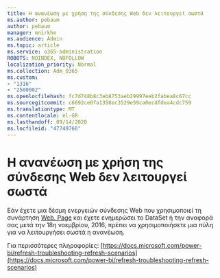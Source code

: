 ```yaml
---
title: Η ανανέωση με χρήση της σύνδεσης Web δεν λειτουργεί σωστά
ms.author: pebaum
author: pebaum
manager: mnirkhe
ms.audience: Admin
ms.topic: article
ms.service: o365-administration
ROBOTS: NOINDEX, NOFOLLOW
localization_priority: Normal
ms.collection: Adm_O365
ms.custom:
- "1316"
- "2500002"
ms.openlocfilehash: fc7d748b8c3eb8753aeb29997eeb2fabea8c67cc
ms.sourcegitcommit: c6692ce0fa1358ec3529e59ca0ecdfdea4cdc759
ms.translationtype: MT
ms.contentlocale: el-GR
ms.lasthandoff: 09/14/2020
ms.locfileid: "47749766"
---
```

# <a name="refresh-using-web-connector-doesnt-work-properly"></a>Η ανανέωση με χρήση της σύνδεσης Web δεν λειτουργεί σωστά

Εάν έχετε μια δέσμη ενεργειών σύνδεσης Web που χρησιμοποιεί τη συνάρτηση [Web. Page](https://msdn.microsoft.com/library/mt260924.aspx) και έχετε ενημερώσει το DataSet ή την αναφορά σας μετά την 18η νοεμβρίου, 2016, πρέπει να χρησιμοποιήσετε μια πύλη για να λειτουργήσει σωστά η ανανέωση.

Για περισσότερες πληροφορίες: [https://docs.microsoft.com/power-bi/refresh-troubleshooting-refresh-scenarios](https://docs.microsoft.com/power-bi/refresh-troubleshooting-refresh-scenarios)
